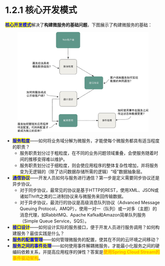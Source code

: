 # 1.2.1 核心开发模式

<mark style="color:blue;">**核心开发模式**</mark>解决了**构建微服务的基础问题**，下图展示了构建微服务的基础：

<figure><img src="../../../../.gitbook/assets/image (2) (1) (1) (1) (1) (1).png" alt=""><figcaption></figcaption></figure>

* <mark style="color:blue;">**服务粒度**</mark>——如何将业务域分解为微服务，才能使每个微服务都具有适当程度的职责？
  * 服务职责划分过于粗粒度，在不同的业务问题领域重叠，会使服务随着时间的推移变得难以维护。
  * 服务职责划分过于细粒度，则会使应用程序的整体复杂性增加，并将服务变为无逻辑的（除了访问数据存储所需的逻辑）“哑”数据抽象层。
* <mark style="color:blue;">**通信协议**</mark>——开发人员如何与服务进行通信？第一步是定义需要同步协议还是异步协议。
  * 对于同步协议，最常见的协议是基于HTTP的REST，使用XML、JSON或诸如Thrift之类的二进制协议来与微服务来回传输数据。
  * 对于异步协议，最流行的协议是高级消息队列协议（Advanced Message Queuing Protocol，AMQP），使用一对一（队列）或一对多（主题）的消息代理，如RabbitMQ、Apache Kafka和Amazon简单队列服务（Simple Queue Service，SQS）。
* <mark style="color:blue;">**接口设计**</mark>——如何设计实际的服务接口，便于开发人员进行服务调用？如何构建服务？最佳实践是什么？
* <mark style="color:blue;">**服务的配置管理**</mark>——如何管理微服务的配置，使其在不同的云环境之间移动？
* <mark style="color:blue;">**服务之间的事件处理**</mark>——如何使用事件解耦微服务，才能最小化服务之间的硬编码依赖关系，并提高应用程序的弹性？答案是<mark style="color:orange;">**使用Spring Cloud Stream的事件驱动架构**</mark>。
